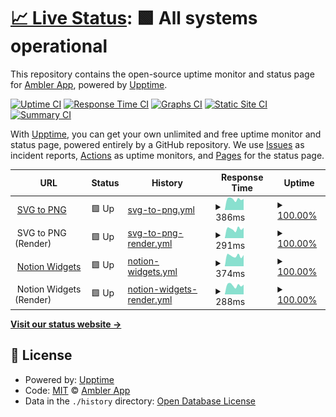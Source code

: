 # [📈 Live Status](https://toolkit.status.ambler.app): <!--live status--> **🟩 All systems operational**

This repository contains the open-source uptime monitor and status page for [Ambler App](https://toolkit.status.ambler.app), powered by [Upptime](https://github.com/upptime/upptime).

[![Uptime CI](https://github.com/amblerapp/status-toolkit/workflows/Uptime%20CI/badge.svg)](https://github.com/amblerapp/status-toolkit/actions?query=workflow%3A%22Uptime+CI%22)
[![Response Time CI](https://github.com/amblerapp/status-toolkit/workflows/Response%20Time%20CI/badge.svg)](https://github.com/amblerapp/status-toolkit/actions?query=workflow%3A%22Response+Time+CI%22)
[![Graphs CI](https://github.com/amblerapp/status-toolkit/workflows/Graphs%20CI/badge.svg)](https://github.com/amblerapp/status-toolkit/actions?query=workflow%3A%22Graphs+CI%22)
[![Static Site CI](https://github.com/amblerapp/status-toolkit/workflows/Static%20Site%20CI/badge.svg)](https://github.com/amblerapp/status-toolkit/actions?query=workflow%3A%22Static+Site+CI%22)
[![Summary CI](https://github.com/amblerapp/status-toolkit/workflows/Summary%20CI/badge.svg)](https://github.com/amblerapp/status-toolkit/actions?query=workflow%3A%22Summary+CI%22)

With [Upptime](https://upptime.js.org), you can get your own unlimited and free uptime monitor and status page, powered entirely by a GitHub repository. We use [Issues](https://github.com/amblerapp/status-toolkit/issues) as incident reports, [Actions](https://github.com/amblerapp/status-toolkit/actions) as uptime monitors, and [Pages](https://toolkit.status.ambler.app) for the status page.

<!--start: status pages-->
<!-- This summary is generated by Upptime (https://github.com/upptime/upptime) -->
<!-- Do not edit this manually, your changes will be overwritten -->
<!-- prettier-ignore -->
| URL | Status | History | Response Time | Uptime |
| --- | ------ | ------- | ------------- | ------ |
| <img alt="" src="https://icons.duckduckgo.com/ip3/svg-to-png.ambler.app.ico" height="13"> [SVG to PNG](https://svg-to-png.ambler.app/) | 🟩 Up | [svg-to-png.yml](https://github.com/amblerapp/status-toolkit/commits/HEAD/history/svg-to-png.yml) | <details><summary><img alt="Response time graph" src="./graphs/svg-to-png/response-time-week.png" height="20"> 386ms</summary><br><a href="https://toolkit.status.ambler.app/history/svg-to-png"><img alt="Response time 352" src="https://img.shields.io/endpoint?url=https%3A%2F%2Fraw.githubusercontent.com%2Famblerapp%2Fstatus-toolkit%2FHEAD%2Fapi%2Fsvg-to-png%2Fresponse-time.json"></a><br><a href="https://toolkit.status.ambler.app/history/svg-to-png"><img alt="24-hour response time 393" src="https://img.shields.io/endpoint?url=https%3A%2F%2Fraw.githubusercontent.com%2Famblerapp%2Fstatus-toolkit%2FHEAD%2Fapi%2Fsvg-to-png%2Fresponse-time-day.json"></a><br><a href="https://toolkit.status.ambler.app/history/svg-to-png"><img alt="7-day response time 386" src="https://img.shields.io/endpoint?url=https%3A%2F%2Fraw.githubusercontent.com%2Famblerapp%2Fstatus-toolkit%2FHEAD%2Fapi%2Fsvg-to-png%2Fresponse-time-week.json"></a><br><a href="https://toolkit.status.ambler.app/history/svg-to-png"><img alt="30-day response time 344" src="https://img.shields.io/endpoint?url=https%3A%2F%2Fraw.githubusercontent.com%2Famblerapp%2Fstatus-toolkit%2FHEAD%2Fapi%2Fsvg-to-png%2Fresponse-time-month.json"></a><br><a href="https://toolkit.status.ambler.app/history/svg-to-png"><img alt="1-year response time 352" src="https://img.shields.io/endpoint?url=https%3A%2F%2Fraw.githubusercontent.com%2Famblerapp%2Fstatus-toolkit%2FHEAD%2Fapi%2Fsvg-to-png%2Fresponse-time-year.json"></a></details> | <details><summary><a href="https://toolkit.status.ambler.app/history/svg-to-png">100.00%</a></summary><a href="https://toolkit.status.ambler.app/history/svg-to-png"><img alt="All-time uptime 100.00%" src="https://img.shields.io/endpoint?url=https%3A%2F%2Fraw.githubusercontent.com%2Famblerapp%2Fstatus-toolkit%2FHEAD%2Fapi%2Fsvg-to-png%2Fuptime.json"></a><br><a href="https://toolkit.status.ambler.app/history/svg-to-png"><img alt="24-hour uptime 100.00%" src="https://img.shields.io/endpoint?url=https%3A%2F%2Fraw.githubusercontent.com%2Famblerapp%2Fstatus-toolkit%2FHEAD%2Fapi%2Fsvg-to-png%2Fuptime-day.json"></a><br><a href="https://toolkit.status.ambler.app/history/svg-to-png"><img alt="7-day uptime 100.00%" src="https://img.shields.io/endpoint?url=https%3A%2F%2Fraw.githubusercontent.com%2Famblerapp%2Fstatus-toolkit%2FHEAD%2Fapi%2Fsvg-to-png%2Fuptime-week.json"></a><br><a href="https://toolkit.status.ambler.app/history/svg-to-png"><img alt="30-day uptime 100.00%" src="https://img.shields.io/endpoint?url=https%3A%2F%2Fraw.githubusercontent.com%2Famblerapp%2Fstatus-toolkit%2FHEAD%2Fapi%2Fsvg-to-png%2Fuptime-month.json"></a><br><a href="https://toolkit.status.ambler.app/history/svg-to-png"><img alt="1-year uptime 100.00%" src="https://img.shields.io/endpoint?url=https%3A%2F%2Fraw.githubusercontent.com%2Famblerapp%2Fstatus-toolkit%2FHEAD%2Fapi%2Fsvg-to-png%2Fuptime-year.json"></a></details>
| <img alt="" src="https://icons.duckduckgo.com/ip3/null.ico" height="13"> SVG to PNG (Render) | 🟩 Up | [svg-to-png-render.yml](https://github.com/amblerapp/status-toolkit/commits/HEAD/history/svg-to-png-render.yml) | <details><summary><img alt="Response time graph" src="./graphs/svg-to-png-render/response-time-week.png" height="20"> 291ms</summary><br><a href="https://toolkit.status.ambler.app/history/svg-to-png-render"><img alt="Response time 258" src="https://img.shields.io/endpoint?url=https%3A%2F%2Fraw.githubusercontent.com%2Famblerapp%2Fstatus-toolkit%2FHEAD%2Fapi%2Fsvg-to-png-render%2Fresponse-time.json"></a><br><a href="https://toolkit.status.ambler.app/history/svg-to-png-render"><img alt="24-hour response time 325" src="https://img.shields.io/endpoint?url=https%3A%2F%2Fraw.githubusercontent.com%2Famblerapp%2Fstatus-toolkit%2FHEAD%2Fapi%2Fsvg-to-png-render%2Fresponse-time-day.json"></a><br><a href="https://toolkit.status.ambler.app/history/svg-to-png-render"><img alt="7-day response time 291" src="https://img.shields.io/endpoint?url=https%3A%2F%2Fraw.githubusercontent.com%2Famblerapp%2Fstatus-toolkit%2FHEAD%2Fapi%2Fsvg-to-png-render%2Fresponse-time-week.json"></a><br><a href="https://toolkit.status.ambler.app/history/svg-to-png-render"><img alt="30-day response time 251" src="https://img.shields.io/endpoint?url=https%3A%2F%2Fraw.githubusercontent.com%2Famblerapp%2Fstatus-toolkit%2FHEAD%2Fapi%2Fsvg-to-png-render%2Fresponse-time-month.json"></a><br><a href="https://toolkit.status.ambler.app/history/svg-to-png-render"><img alt="1-year response time 258" src="https://img.shields.io/endpoint?url=https%3A%2F%2Fraw.githubusercontent.com%2Famblerapp%2Fstatus-toolkit%2FHEAD%2Fapi%2Fsvg-to-png-render%2Fresponse-time-year.json"></a></details> | <details><summary><a href="https://toolkit.status.ambler.app/history/svg-to-png-render">100.00%</a></summary><a href="https://toolkit.status.ambler.app/history/svg-to-png-render"><img alt="All-time uptime 100.00%" src="https://img.shields.io/endpoint?url=https%3A%2F%2Fraw.githubusercontent.com%2Famblerapp%2Fstatus-toolkit%2FHEAD%2Fapi%2Fsvg-to-png-render%2Fuptime.json"></a><br><a href="https://toolkit.status.ambler.app/history/svg-to-png-render"><img alt="24-hour uptime 100.00%" src="https://img.shields.io/endpoint?url=https%3A%2F%2Fraw.githubusercontent.com%2Famblerapp%2Fstatus-toolkit%2FHEAD%2Fapi%2Fsvg-to-png-render%2Fuptime-day.json"></a><br><a href="https://toolkit.status.ambler.app/history/svg-to-png-render"><img alt="7-day uptime 100.00%" src="https://img.shields.io/endpoint?url=https%3A%2F%2Fraw.githubusercontent.com%2Famblerapp%2Fstatus-toolkit%2FHEAD%2Fapi%2Fsvg-to-png-render%2Fuptime-week.json"></a><br><a href="https://toolkit.status.ambler.app/history/svg-to-png-render"><img alt="30-day uptime 100.00%" src="https://img.shields.io/endpoint?url=https%3A%2F%2Fraw.githubusercontent.com%2Famblerapp%2Fstatus-toolkit%2FHEAD%2Fapi%2Fsvg-to-png-render%2Fuptime-month.json"></a><br><a href="https://toolkit.status.ambler.app/history/svg-to-png-render"><img alt="1-year uptime 100.00%" src="https://img.shields.io/endpoint?url=https%3A%2F%2Fraw.githubusercontent.com%2Famblerapp%2Fstatus-toolkit%2FHEAD%2Fapi%2Fsvg-to-png-render%2Fuptime-year.json"></a></details>
| <img alt="" src="https://icons.duckduckgo.com/ip3/notion-widgets.ambler.app.ico" height="13"> [Notion Widgets](https://notion-widgets.ambler.app/) | 🟩 Up | [notion-widgets.yml](https://github.com/amblerapp/status-toolkit/commits/HEAD/history/notion-widgets.yml) | <details><summary><img alt="Response time graph" src="./graphs/notion-widgets/response-time-week.png" height="20"> 374ms</summary><br><a href="https://toolkit.status.ambler.app/history/notion-widgets"><img alt="Response time 352" src="https://img.shields.io/endpoint?url=https%3A%2F%2Fraw.githubusercontent.com%2Famblerapp%2Fstatus-toolkit%2FHEAD%2Fapi%2Fnotion-widgets%2Fresponse-time.json"></a><br><a href="https://toolkit.status.ambler.app/history/notion-widgets"><img alt="24-hour response time 397" src="https://img.shields.io/endpoint?url=https%3A%2F%2Fraw.githubusercontent.com%2Famblerapp%2Fstatus-toolkit%2FHEAD%2Fapi%2Fnotion-widgets%2Fresponse-time-day.json"></a><br><a href="https://toolkit.status.ambler.app/history/notion-widgets"><img alt="7-day response time 374" src="https://img.shields.io/endpoint?url=https%3A%2F%2Fraw.githubusercontent.com%2Famblerapp%2Fstatus-toolkit%2FHEAD%2Fapi%2Fnotion-widgets%2Fresponse-time-week.json"></a><br><a href="https://toolkit.status.ambler.app/history/notion-widgets"><img alt="30-day response time 341" src="https://img.shields.io/endpoint?url=https%3A%2F%2Fraw.githubusercontent.com%2Famblerapp%2Fstatus-toolkit%2FHEAD%2Fapi%2Fnotion-widgets%2Fresponse-time-month.json"></a><br><a href="https://toolkit.status.ambler.app/history/notion-widgets"><img alt="1-year response time 352" src="https://img.shields.io/endpoint?url=https%3A%2F%2Fraw.githubusercontent.com%2Famblerapp%2Fstatus-toolkit%2FHEAD%2Fapi%2Fnotion-widgets%2Fresponse-time-year.json"></a></details> | <details><summary><a href="https://toolkit.status.ambler.app/history/notion-widgets">100.00%</a></summary><a href="https://toolkit.status.ambler.app/history/notion-widgets"><img alt="All-time uptime 99.93%" src="https://img.shields.io/endpoint?url=https%3A%2F%2Fraw.githubusercontent.com%2Famblerapp%2Fstatus-toolkit%2FHEAD%2Fapi%2Fnotion-widgets%2Fuptime.json"></a><br><a href="https://toolkit.status.ambler.app/history/notion-widgets"><img alt="24-hour uptime 100.00%" src="https://img.shields.io/endpoint?url=https%3A%2F%2Fraw.githubusercontent.com%2Famblerapp%2Fstatus-toolkit%2FHEAD%2Fapi%2Fnotion-widgets%2Fuptime-day.json"></a><br><a href="https://toolkit.status.ambler.app/history/notion-widgets"><img alt="7-day uptime 100.00%" src="https://img.shields.io/endpoint?url=https%3A%2F%2Fraw.githubusercontent.com%2Famblerapp%2Fstatus-toolkit%2FHEAD%2Fapi%2Fnotion-widgets%2Fuptime-week.json"></a><br><a href="https://toolkit.status.ambler.app/history/notion-widgets"><img alt="30-day uptime 100.00%" src="https://img.shields.io/endpoint?url=https%3A%2F%2Fraw.githubusercontent.com%2Famblerapp%2Fstatus-toolkit%2FHEAD%2Fapi%2Fnotion-widgets%2Fuptime-month.json"></a><br><a href="https://toolkit.status.ambler.app/history/notion-widgets"><img alt="1-year uptime 99.93%" src="https://img.shields.io/endpoint?url=https%3A%2F%2Fraw.githubusercontent.com%2Famblerapp%2Fstatus-toolkit%2FHEAD%2Fapi%2Fnotion-widgets%2Fuptime-year.json"></a></details>
| <img alt="" src="https://icons.duckduckgo.com/ip3/null.ico" height="13"> Notion Widgets (Render) | 🟩 Up | [notion-widgets-render.yml](https://github.com/amblerapp/status-toolkit/commits/HEAD/history/notion-widgets-render.yml) | <details><summary><img alt="Response time graph" src="./graphs/notion-widgets-render/response-time-week.png" height="20"> 288ms</summary><br><a href="https://toolkit.status.ambler.app/history/notion-widgets-render"><img alt="Response time 269" src="https://img.shields.io/endpoint?url=https%3A%2F%2Fraw.githubusercontent.com%2Famblerapp%2Fstatus-toolkit%2FHEAD%2Fapi%2Fnotion-widgets-render%2Fresponse-time.json"></a><br><a href="https://toolkit.status.ambler.app/history/notion-widgets-render"><img alt="24-hour response time 307" src="https://img.shields.io/endpoint?url=https%3A%2F%2Fraw.githubusercontent.com%2Famblerapp%2Fstatus-toolkit%2FHEAD%2Fapi%2Fnotion-widgets-render%2Fresponse-time-day.json"></a><br><a href="https://toolkit.status.ambler.app/history/notion-widgets-render"><img alt="7-day response time 288" src="https://img.shields.io/endpoint?url=https%3A%2F%2Fraw.githubusercontent.com%2Famblerapp%2Fstatus-toolkit%2FHEAD%2Fapi%2Fnotion-widgets-render%2Fresponse-time-week.json"></a><br><a href="https://toolkit.status.ambler.app/history/notion-widgets-render"><img alt="30-day response time 255" src="https://img.shields.io/endpoint?url=https%3A%2F%2Fraw.githubusercontent.com%2Famblerapp%2Fstatus-toolkit%2FHEAD%2Fapi%2Fnotion-widgets-render%2Fresponse-time-month.json"></a><br><a href="https://toolkit.status.ambler.app/history/notion-widgets-render"><img alt="1-year response time 269" src="https://img.shields.io/endpoint?url=https%3A%2F%2Fraw.githubusercontent.com%2Famblerapp%2Fstatus-toolkit%2FHEAD%2Fapi%2Fnotion-widgets-render%2Fresponse-time-year.json"></a></details> | <details><summary><a href="https://toolkit.status.ambler.app/history/notion-widgets-render">100.00%</a></summary><a href="https://toolkit.status.ambler.app/history/notion-widgets-render"><img alt="All-time uptime 100.00%" src="https://img.shields.io/endpoint?url=https%3A%2F%2Fraw.githubusercontent.com%2Famblerapp%2Fstatus-toolkit%2FHEAD%2Fapi%2Fnotion-widgets-render%2Fuptime.json"></a><br><a href="https://toolkit.status.ambler.app/history/notion-widgets-render"><img alt="24-hour uptime 100.00%" src="https://img.shields.io/endpoint?url=https%3A%2F%2Fraw.githubusercontent.com%2Famblerapp%2Fstatus-toolkit%2FHEAD%2Fapi%2Fnotion-widgets-render%2Fuptime-day.json"></a><br><a href="https://toolkit.status.ambler.app/history/notion-widgets-render"><img alt="7-day uptime 100.00%" src="https://img.shields.io/endpoint?url=https%3A%2F%2Fraw.githubusercontent.com%2Famblerapp%2Fstatus-toolkit%2FHEAD%2Fapi%2Fnotion-widgets-render%2Fuptime-week.json"></a><br><a href="https://toolkit.status.ambler.app/history/notion-widgets-render"><img alt="30-day uptime 100.00%" src="https://img.shields.io/endpoint?url=https%3A%2F%2Fraw.githubusercontent.com%2Famblerapp%2Fstatus-toolkit%2FHEAD%2Fapi%2Fnotion-widgets-render%2Fuptime-month.json"></a><br><a href="https://toolkit.status.ambler.app/history/notion-widgets-render"><img alt="1-year uptime 100.00%" src="https://img.shields.io/endpoint?url=https%3A%2F%2Fraw.githubusercontent.com%2Famblerapp%2Fstatus-toolkit%2FHEAD%2Fapi%2Fnotion-widgets-render%2Fuptime-year.json"></a></details>

<!--end: status pages-->

[**Visit our status website →**](https://toolkit.status.ambler.app)

## 📄 License

- Powered by: [Upptime](https://github.com/upptime/upptime)
- Code: [MIT](./LICENSE) © [Ambler App](https://toolkit.status.ambler.app)
- Data in the `./history` directory: [Open Database License](https://opendatacommons.org/licenses/odbl/1-0/)
